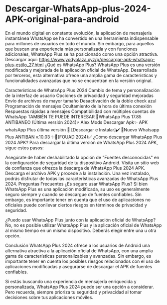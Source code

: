 # Descargar-WhatsApp-plus-2024-APK-original-para-android
En el mundo digital en constante evolución, la aplicación de mensajería instantánea WhatsApp se ha convertido en una herramienta indispensable para millones de usuarios en todo el mundo. Sin embargo, para aquellos que buscan una experiencia más personalizada y con funciones adicionales, WhatsApp Plus se ha posicionado como una opción atractiva.
Descargar aquí: https://www.yodyolaza.xyz/p/descargar-apk-whatsapp-plus-estilo_27.html
¿Qué es WhatsApp Plus?
WhatsApp Plus es una versión modificada y mejorada de la aplicación oficial de WhatsApp. Desarrollada por terceros, esta alternativa ofrece una amplia gama de características y funcionalidades avanzadas que no se encuentran en la versión original.

Características de WhatsApp Plus 2024
Cambio de tema y personalización de la interfaz de usuario
Opciones de privacidad y seguridad mejoradas
Envío de archivos de mayor tamaño
Desactivación de la doble check azul
Programación de mensajes
Ocultamiento de la hora de última conexión
Respuestas rápidas a mensajes
Compatibilidad con múltiples cuentas de WhatsApp
TAMBIÉN TE PUEDE INTERESAR
🌈WhatsApp Plus 17.85 ANTIBANEO (Última versión 2024)⚡ Alex Mods Descargar Apk✨
APK whatsApp Plus última versión 🌟 [Descargar e Instalar]✔️
🥇Nuevo Whatsapp Plus ANTIBAN v.10.03 ✨🌈(FOUAD 2024)✅
¿Cómo descargar WhatsApp Plus 2024 APK?
Para descargar la última versión de WhatsApp Plus 2024 APK, sigue estos pasos:

Asegúrate de haber deshabilitado la opción de "Fuentes desconocidas" en la configuración de seguridad de tu dispositivo Android.
Visita un sitio web de confianza que ofrezca la descarga de WhatsApp Plus 2024 APK.
Descarga el archivo APK y procede a la instalación.
Una vez instalado, podrás disfrutar de todas las características avanzadas de WhatsApp Plus 2024.
Preguntas Frecuentes
¿Es seguro usar WhatsApp Plus?
Si bien WhatsApp Plus es una aplicación modificada, su uso es generalmente seguro siempre y cuando se descargue de fuentes confiables. Sin embargo, es importante tener en cuenta que el uso de aplicaciones no oficiales puede conllevar ciertos riesgos en términos de privacidad y seguridad.

¿Puedo usar WhatsApp Plus junto con la aplicación oficial de WhatsApp?
No, no es posible utilizar WhatsApp Plus y la aplicación oficial de WhatsApp al mismo tiempo en un mismo dispositivo. Deberás elegir entre una u otra opción.

Conclusión
WhatsApp Plus 2024 ofrece a los usuarios de Android una alternativa atractiva a la aplicación oficial de WhatsApp, con una amplia gama de características personalizables y avanzadas. Sin embargo, es importante tener en cuenta los posibles riesgos relacionados con el uso de aplicaciones modificadas y asegurarse de descargar el APK de fuentes confiables.

Si estás buscando una experiencia de mensajería enriquecida y personalizada, WhatsApp Plus 2024 puede ser una opción a considerar. Pero recuerda, siempre prioriza tu seguridad y privacidad al tomar decisiones sobre tus aplicaciones móviles.
